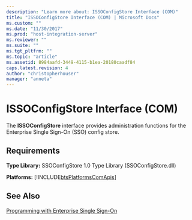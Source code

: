 ```yaml
---
description: "Learn more about: ISSOConfigStore Interface (COM)"
title: "ISSOConfigStore Interface (COM) | Microsoft Docs"
ms.custom: ""
ms.date: "11/30/2017"
ms.prod: "host-integration-server"
ms.reviewer: ""
ms.suite: ""
ms.tgt_pltfrm: ""
ms.topic: "article"
ms.assetid: 8984aafd-3449-4115-b1ea-20180caadf84
caps.latest.revision: 4
author: "christopherhouser"
manager: "anneta"
---
```

# ISSOConfigStore Interface (COM)
The **ISSOConfigStore** interface provides administration functions for the Enterprise Single Sign-On (SSO) config store.  
  
## Requirements  
 **Type Library:** SSOConfigStore 1.0 Type Library (SSOConfigStore.dll)  
  
 **Platforms:**  [!INCLUDE[btsPlatformsComApis](../includes/btsplatformscomapis-md.md)]  
  
## See Also  
 [Programming with Enterprise Single Sign-On](../esso/programming-with-enterprise-single-sign-on.md)
